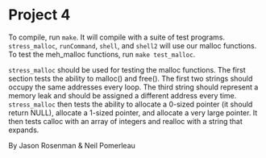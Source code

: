 Project 4
=========

To compile, run `make`. It will compile with a suite of test programs. `stress_malloc`, `runCommand`, `shell`, and `shell2` will use our malloc functions. To test the meh_malloc functions, run `make test_malloc`.

`stress_malloc` should be used for testing the malloc functions. The first section tests the ability to malloc() and free(). The first two strings should occupy the same addresses every loop. The third string should represent a memory leak and should be assigned a different address every time. `stress_malloc` then tests the ability to allocate a 0-sized pointer (it should return NULL), allocate a 1-sized pointer, and allocate a very large pointer. It then tests calloc with an array of integers and realloc with a string that expands.

By Jason Rosenman & Neil Pomerleau
